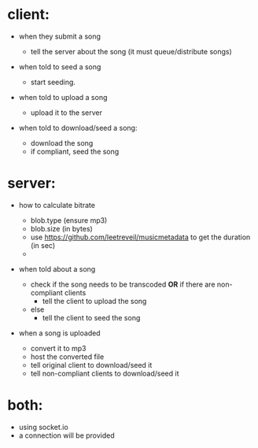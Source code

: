 # client:

- when they submit a song
	- tell the server about the song (it must queue/distribute songs)

- when told to seed a song
	- start seeding.

- when told to upload a song
	- upload it to the server

- when told to download/seed a song:
	- download the song
	- if compliant, seed the song


# server:

- how to calculate bitrate
	- blob.type (ensure mp3)
	- blob.size (in bytes)
	- use https://github.com/leetreveil/musicmetadata to get the duration (in sec)
	- 

- when told about a song
	- check if the song needs to be transcoded **OR** if there are non-compliant clients
		- tell the client to upload the song
	- else
		- tell the client to seed the song

- when a song is uploaded
	- convert it to mp3
	- host the converted file
	- tell original client to download/seed it
	- tell non-compliant clients to download/seed it


# both:

- using socket.io
- a connection will be provided
